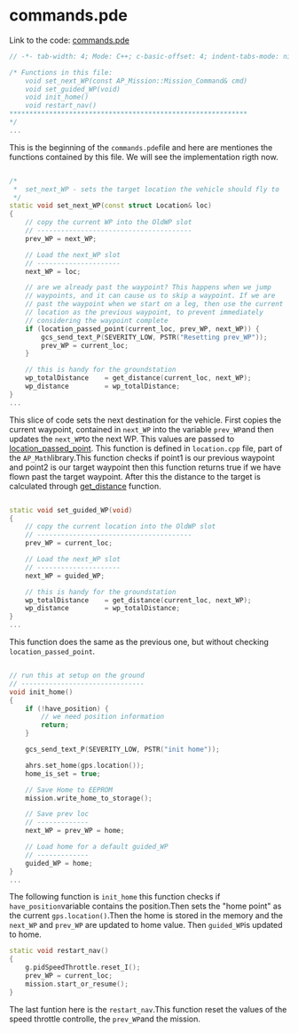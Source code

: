 # commands.pde

Link to the code: [commands.pde](https://github.com/BeaglePilot/ardupilot/blob/master/APMrover2/commands.pde)

```cpp
// -*- tab-width: 4; Mode: C++; c-basic-offset: 4; indent-tabs-mode: nil -*-

/* Functions in this file:
	void set_next_WP(const AP_Mission::Mission_Command& cmd)
	void set_guided_WP(void)
	void init_home()
	void restart_nav()
************************************************************
*/
...
```
This is the beginning of the `commands.pde`file and here are mentiones the functions contained by this file. We will see the implementation rigth now.

```cpp

/*
 *  set_next_WP - sets the target location the vehicle should fly to
 */
static void set_next_WP(const struct Location& loc)
{
	// copy the current WP into the OldWP slot
	// ---------------------------------------
	prev_WP = next_WP;

	// Load the next_WP slot
	// ---------------------
	next_WP = loc;

    // are we already past the waypoint? This happens when we jump
    // waypoints, and it can cause us to skip a waypoint. If we are
    // past the waypoint when we start on a leg, then use the current
    // location as the previous waypoint, to prevent immediately
    // considering the waypoint complete
    if (location_passed_point(current_loc, prev_WP, next_WP)) {
        gcs_send_text_P(SEVERITY_LOW, PSTR("Resetting prev_WP"));
        prev_WP = current_loc;
    }

	// this is handy for the groundstation
	wp_totalDistance 	= get_distance(current_loc, next_WP);
	wp_distance 		= wp_totalDistance;
}
...
```
This slice of code sets the next destination for the vehicle.
First copies the current waypoint, contained in `next_WP` into the variable `prev_WP`and then updates the `next_WP`to the next WP. This values are passed to [location_passed_point](https://github.com/diydrones/ardupilot/blob/master/libraries/AP_Math/location.cpp#L83). This function is defined in `location.cpp` file, part of the `AP_Math`library.This function checks if point1 is our previous waypoint and point2 is our target waypoint then this function returns true if we have flown past the target waypoint.
After this the distance to the target is calculated through [get_distance](https://github.com/diydrones/ardupilot/blob/master/libraries/AP_Math/location.cpp#L55) function.
```cpp

static void set_guided_WP(void)
{
	// copy the current location into the OldWP slot
	// ---------------------------------------
	prev_WP = current_loc;

	// Load the next_WP slot
	// ---------------------
	next_WP = guided_WP;

	// this is handy for the groundstation
	wp_totalDistance 	= get_distance(current_loc, next_WP);
	wp_distance 		= wp_totalDistance;
}
...
```
This function does the same as the previous one, but without checking `location_passed_point`.

```cpp

// run this at setup on the ground
// -------------------------------
void init_home()
{
    if (!have_position) {
        // we need position information
        return;
    }

	gcs_send_text_P(SEVERITY_LOW, PSTR("init home"));

    ahrs.set_home(gps.location());
	home_is_set = true;

	// Save Home to EEPROM
	mission.write_home_to_storage();

	// Save prev loc
	// -------------
	next_WP = prev_WP = home;

	// Load home for a default guided_WP
	// -------------
	guided_WP = home;
}
...
```
The following function is `init_home` this function checks if `have_position`variable contains the position.Then sets the "home point" as the current `gps.location()`.Then the home is stored in the memory and the `next_WP` and `prev_WP` are updated to home value. Then `guided_WP`is updated to home.
```cpp
static void restart_nav()
{
    g.pidSpeedThrottle.reset_I();
    prev_WP = current_loc;
    mission.start_or_resume();
}
```
The last funtion here is the `restart_nav`.This function reset the values of the speed throttle controlle, the `prev_WP`and the mission.
